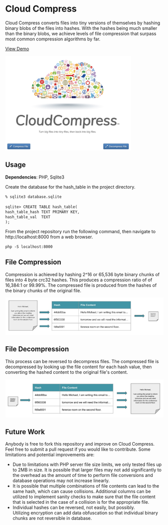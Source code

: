 # Cloud Compress
Cloud Compress converts files into tiny versions of themselves by hashing binary blobs of the files into hashes. With the hashes being much smaller than the binary blobs, we achieve levels of file compression that surpass most common compression algorithms by far. 

[View Demo](https://akaninyene.com/projects/cloud-compress/)

<img src="assets/screenshot.jpg" height="300px">

## Usage

**Dependencies**: PHP, Sqlite3

Create the database for the hash_table in the project directory.
```
% sqlite3 database.sqlite

sqlite> CREATE TABLE hash_table(
hash_table_hash TEXT PRIMARY KEY,
hash_table_val  TEXT
);
```
From the project repository run the following command, then navigate to http://localhost:8000 from a web browser.
```
php -S localhost:8000
```

## File Compression
Compression is achieved by hashing 2^16 or 65,536 byte binary chunks of files into 4 byte crc32 hashes. This produces a compression ratio of of 16,384:1 or 99.99%. The compressed file is produced from the hashes of the binary chunks of the original file.

<img src="assets/hash_table.jpg">

## File Decompression
This process can be reversed to decompress files. The compressed file is decompressed by looking up the file content for each hash value, then converting the hashed content to the original file's content.

<img src="assets/hash_table2.jpg">

## Future Work

Anybody is free to fork this repository and improve on Cloud Compress. Feel free to submit a pull request if you would like to contribute. Some limitations and potential improvements are:
- Due to limitations with PHP server file size limits, we only tested files up to 2MB in size. It is possible that larger files may not add significantly to the overhead as the amount of time to perform file conversions and database operations may not increase linearly.
- It is possible that multiple combinations of file contents can lead to the same hash, which can cause collisions. Additional columns can be utilized to implement sanity checks to make sure that the file content that is selected in the case of a collision is for the appropriate file.
- Individual hashes can be reversed, not easily, but possibly. Utilizing encryption can add data obfuscation so that individual binary chunks are not reversible in database.
